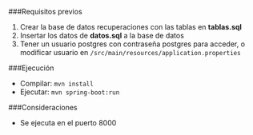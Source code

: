 ###Requisitos previos
1. Crear la base de datos recuperaciones con las tablas en **tablas.sql**
2. Insertar los datos de **datos.sql** a la base de datos
3. Tener un usuario postgres con contraseña postgres para acceder, o modificar usuario en `/src/main/resources/application.properties`

###Ejecución
* Compilar: `mvn install`
* Ejecutar: `mvn spring-boot:run`

###Consideraciones
* Se ejecuta en el puerto 8000